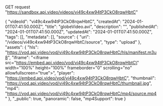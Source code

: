 
GET request "https://sandbox.api.video/videos/vi49c4xw94tP3CkO8rqwHbtC"

{
	"videoId": "vi49c4xw94tP3CkO8rqwHbtC",
	"createdAt": "2024-01-01T07:41:50.000Z",
	"title": "globeVideo.avi",
	"description": "",
	"publishedAt": "2024-01-01T07:41:50.000Z",
	"updatedAt": "2024-01-01T07:41:50.000Z",
	"tags": [],
	"metadata": [],
	"source": {
		"uri": "/videos/vi49c4xw94tP3CkO8rqwHbtC/source",
		"type": "upload"
	},
	"assets": {
		"hls": "https://vod.api.video/vod/vi49c4xw94tP3CkO8rqwHbtC/hls/manifest.m3u8",
		"iframe": "<iframe src=\"https://embed.api.video/vod/vi49c4xw94tP3CkO8rqwHbtC\" width=\"100%\" height=\"100%\" frameborder=\"0\" scrolling=\"no\" allowfullscreen=\"true\"></iframe>",
		"player": "https://embed.api.video/vod/vi49c4xw94tP3CkO8rqwHbtC",
		"thumbnail": "https://vod.api.video/vod/vi49c4xw94tP3CkO8rqwHbtC/thumbnail.jpg",
		"mp4": "https://vod.api.video/vod/vi49c4xw94tP3CkO8rqwHbtC/mp4/source.mp4"
	},
	"_public": true,
	"panoramic": false,
	"mp4Support": true
}
